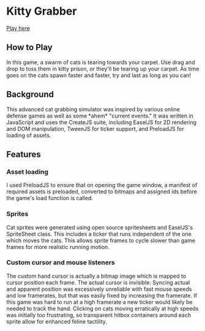 <h1>Kitty Grabber</h1>
<a href="http://www.chadbergman.pro/kittygrabber/">Play here</a>
<h2>How to Play</h2>
In this game, a swarm of cats is tearing towards your carpet. Use drag and drop to toss them in kitty prison, or they'll be
tearing up your carpet. As time goes on the cats spawn faster and faster, try and last as long as you can!
<h2>Background</h2>
This advanced cat grabbing simulator was inspired by various online defense games as well as some *ahem* "current events."
It was written in JavaScript and uses the CreateJS suite, including EaselJS for 2D rendering and DOM manipulation, TweenJS for
ticker support, and PreloadJS for loading of assets.
<h2>Features</h2>
<h3>Asset loading</h3>
I used PreloadJS to ensure that on opening the game window, a manifest of required assets is preloaded, converted to bitmaps and assigned ids before the game's load function is called.
<h3>Sprites</h3>
Cat sprites were generated using open source spritesheets and EaselJS's SpriteSheet class. This includes a ticker that runs independent of the one which moves the cats. This allows sprite frames to cycle slower than game frames for more realistic running motion. 
<h3>Custom cursor and mouse listeners</h3>
The custom hand cursor is actually a bitmap image which is mapped to cursor position each frame. The actual cursor is invisible. Syncing actual and apparent position was excessively unreliable with fast mouse speeds and low framerates, but that was easily fixed by increasing the framerate. If this game was hard to run at a high framerate a new ticker would likely be needed to track the hand. Clicking on cats moving erratically at high speeds was initially too frustrating, so transparent hitbox containers around each sprite allow for enhanced feline tactility. 



